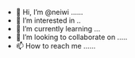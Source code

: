 - 👋 Hi, I’m @neiwi ......
- 👀 I’m interested in ..
- 🌱 I’m currently learning ...
- 💞️ I’m looking to collaborate on .....
- 📫 How to reach me ......

<!---
neiwi/neiwi is a ✨ special ✨ repository because its `README.md` (this file) appears on your GitHub profile.
You can click the Preview link to take a look at your changes.
--->
